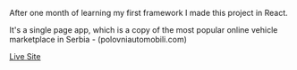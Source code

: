 After one month of learning my first framework I made this project in React.

It's a single page app, which is a copy of the most popular online vehicle marketplace in Serbia - (polovniautomobili.com)

[Live Site](https://polovni-auti.netlify.app/)
